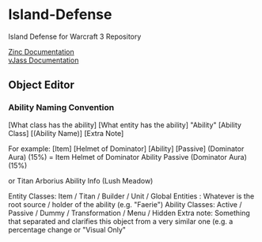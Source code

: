 # Island-Defense
 Island Defense for Warcraft 3 Repository<br/>
 
[Zinc Documentation](https://htmlpreview.github.io/?https://raw.githubusercontent.com/jakrss/Island-Defense/master/zinc.html)
<br/>
[vJass Documentation](https://htmlpreview.github.io/?https://raw.githubusercontent.com/jakrss/Island-Defense/master/vjass.html)


## Object Editor
### Ability Naming Convention

[What class has the ability] [What entity has the ability] "Ability" [Ability Class] [(Ability Name)] [Extra Note]

For example:
[Item] [Helmet of Dominator] [Ability] [Passive] (Dominator Aura) (15%)
= Item Helmet of Dominator Ability Passive (Dominator Aura) (15%)

or
Titan Arborius Ability Info (Lush Meadow)

Entity Classes: Item / Titan / Builder / Unit / Global
Entities : Whatever is the root source / holder of the ability (e.g. "Faerie")
Ability Classes: Active / Passive / Dummy / Transformation / Menu / Hidden
Extra note: Something that separated and clarifies this object from a very similar one (e.g. a percentage change or "Visual Only"
